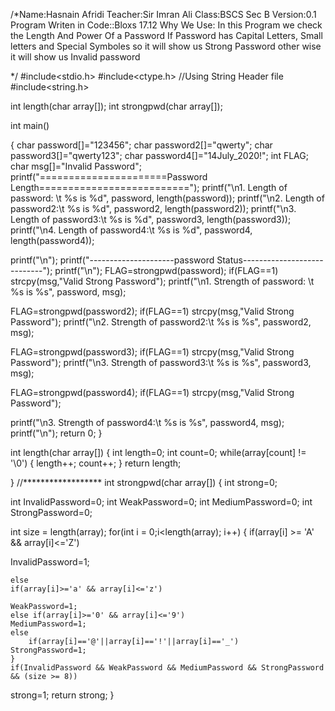 /*Name:Hasnain Afridi
Teacher:Sir Imran Ali
Class:BSCS Sec B
Version:0.1
Program Writen in Code::Bloxs 17.12
Why We Use:
In this Program we check the Length And Power Of a Password
If Password has Capital Letters, Small letters and Special Symboles
so it will show us Strong Password other wise it will show us Invalid password

*/
#include<stdio.h>
#include<ctype.h>
//Using String Header file
#include<string.h>

int length(char array[]);
int strongpwd(char array[]);

int main()

{
char password[]="123456";
char password2[]="qwerty";
char password3[]="qwerty123";
char password4[]="14July_2020!";
int  FLAG;
char msg[]="Invalid Password";
printf("======================Password Length==========================");
printf("\n1. Length of password: \t %s is %d", password, length(password));
printf("\n2. Length of password2:\t %s is %d", password2, length(password2));
printf("\n3. Length of password3:\t %s is %d", password3, length(password3));
printf("\n4. Length of password4:\t %s is %d", password4, length(password4));

printf("\n");
printf("---------------------password Status----------------------------");
printf("\n");
FLAG=strongpwd(password);
if(FLAG==1)
 strcpy(msg,"Valid Strong Password");
printf("\n1. Strength of password: \t %s is  %s", password, msg);

FLAG=strongpwd(password2);
if(FLAG==1)
 strcpy(msg,"Valid Strong Password");
printf("\n2. Strength of password2:\t %s is %s", password2, msg);

FLAG=strongpwd(password3);
if(FLAG==1)
 strcpy(msg,"Valid Strong Password");
printf("\n3. Strength of password3:\t %s is %s", password3, msg);

FLAG=strongpwd(password4);
if(FLAG==1)
 strcpy(msg,"Valid Strong Password");

printf("\n3. Strength of password4:\t %s is %s", password4, msg);
printf("\n");
 return 0;
 }

 int length(char array[])
 {
 int length=0;
 int count=0;
  while(array[count] != '\0')
  {
   length++;
    count++;
     }
      return length;

  }
//******************
      int strongpwd(char array[])
  {
   int strong=0;

   int InvalidPassword=0;
   int WeakPassword=0;
   int MediumPassword=0;
   int StrongPassword=0;

   int size = length(array);
   for(int i = 0;i<length(array); i++)
   {
    if(array[i] >= 'A' && array[i]<='Z')

   InvalidPassword=1;

   	else
    if(array[i]>='a' && array[i]<='z')

    WeakPassword=1;
    else if(array[i]>='0' && array[i]<='9')
    MediumPassword=1;
	else
        if(array[i]=='@'||array[i]=='!'||array[i]=='_')
   	StrongPassword=1;
   	}
   	if(InvalidPassword && WeakPassword && MediumPassword && StrongPassword && (size >= 8))
   strong=1;
   	return strong;
	}



